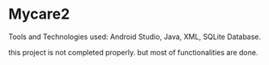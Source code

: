 # Mycare2

Tools and Technologies used: Android Studio, Java, XML, SQLite Database.

this project is not completed properly. but most of functionalities are done.
